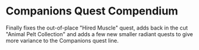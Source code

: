 # Companions Quest Compendium

Finally fixes the out-of-place "Hired Muscle" quest, adds back in the cut "Animal Pelt Collection" and adds a few new smaller radiant quests to give more variance to the Companions quest line.

